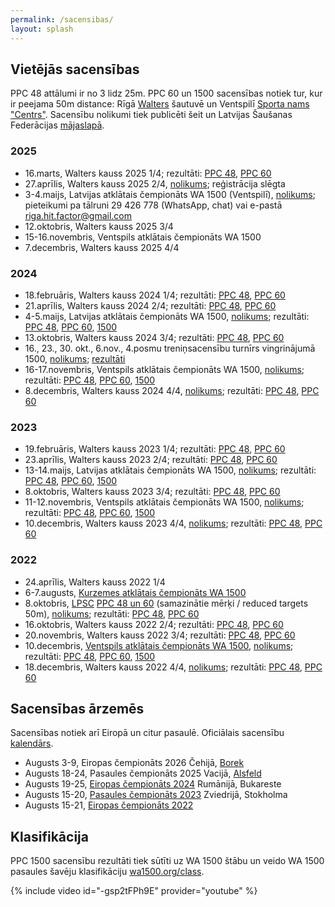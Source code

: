 ```yaml
---
permalink: /sacensibas/
layout: splash
---
```

## Vietējās sacensības

PPC 48 attālumi ir no 3 lidz 25m. PPC 60 un 1500 sacensības notiek tur, kur ir peejama 50m distance: Rīgā [Walters](http://shooting.lv) šautuvē un Ventspilī [Sporta nams "Centrs"](https://www.ocventspils.lv/kompleksi/sporta-nams-centrs).
Sacensību nolikumi tiek publicēti šeit un Latvijas Šaušanas Federācijas [mājaslapā](http://www.saufed.lv/).

### 2025

- 16.marts, Walters kauss 2025 1/4; rezultāti: [PPC 48](/assets/rezultati/walters-kauss-2025-1-ppc48.pdf), [PPC 60](/assets/rezultati/walters-kauss-2025-1-ppc60.pdf)
- 27.aprīlis, Walters kauss 2025 2/4, [nolikums](/assets/nolikumi/walters-kauss-2025.pdf); reģistrācija slēgta
- 3-4.maijs, Latvijas atklātais čempionāts WA 1500 (Ventspilī), [nolikums](/assets/nolikumi/latvijas-atklatais-cempionats-2025.pdf); pieteikumi pa tālruni 29 426 778 (WhatsApp, chat) vai e-pastā [riga.hit.factor@gmail.com](mailto:riga.hit.factor@gmail.com)
- 12.oktobris, Walters kauss 2025 3/4 <!-- pieteikumi pa tālruni 29 426 778 (WhatsApp, chat) vai 20 052 535 -->
- 15-16.novembris, Ventspils atklātais čempionāts WA 1500
- 7.decembris, Walters kauss 2025 4/4

### 2024

- 18.februāris, Walters kauss 2024 1/4; rezultāti: [PPC 48](/assets/rezultati/walters-kauss-2024-1-ppc48.pdf), [PPC 60](/assets/rezultati/walters-kauss-2024-1-ppc60.pdf)
- 21.aprīlis, Walters kauss 2024 2/4; rezultāti: [PPC 48](/assets/rezultati/walters-kauss-2024-2-ppc48.pdf), [PPC 60](/assets/rezultati/walters-kauss-2024-2-ppc60.pdf)
- 4-5.maijs, Latvijas atklātais čempionāts WA 1500, [nolikums](/assets/nolikumi/latvijas-atklatais-cempionats-2024.pdf); rezultāti: [PPC 48](/assets/rezultati/latvijas-atklatais-cempionats-2024-ppc48.pdf), [PPC 60](/assets/rezultati/latvijas-atklatais-cempionats-2024-ppc60.pdf), [1500](/assets/rezultati/latvijas-atklatais-cempionats-2024-1500.pdf)
- 13.oktobris, Walters kauss 2024 3/4; rezultāti: [PPC 48](/assets/rezultati/walters-kauss-2024-3-ppc48.pdf), [PPC 60](/assets/rezultati/walters-kauss-2024-3-ppc60.pdf)
- 16., 23., 30. okt., 6.nov., 4.posmu treniņsacensību turnīrs vingrinājumā 1500, [nolikums](/assets/nolikumi/walters-4-posmu-turnirs-2024.pdf); [rezultāti](/assets/rezultati/walters-treninsacensibas-1500-2024.pdf)
- 16-17.novembris, Ventspils atklātais čempionāts WA 1500, [nolikums](/assets/nolikumi/ventspils-atklatais-cempionats-2024.pdf); rezultāti: [PPC 48](/assets/rezultati/ventspils-atklatais-cempionats-2024-ppc48.pdf), [PPC 60](/assets/rezultati/ventspils-atklatais-cempionats-2024-ppc60.pdf), [1500](/assets/rezultati/ventspils-atklatais-cempionats-2024-1500.pdf)
- 8.decembris, Walters kauss 2024 4/4, [nolikums](/assets/nolikumi/walters-kauss-2024.pdf); rezultāti: [PPC 48](/assets/rezultati/walters-kauss-2024-4-ppc48.pdf), [PPC 60](/assets/rezultati/walters-kauss-2024-4-ppc60.pdf) <!--; pieteikumi pa tālruni 22158877-->

### 2023

- 19.februāris, Walters kauss 2023 1/4; rezultāti: [PPC 48](/assets/rezultati/walters-kauss-2023-1-ppc48.pdf), [PPC 60](/assets/rezultati/walters-kauss-2023-1-ppc60.pdf)
- 23.aprīlis, Walters kauss 2023 2/4; rezultāti: [PPC 48](/assets/rezultati/walters-kauss-2023-2-ppc48.pdf), [PPC 60](/assets/rezultati/walters-kauss-2023-2-ppc60.pdf)
- 13-14.maijs, Latvijas atklātais čempionāts WA 1500, [nolikums](/assets/nolikumi/latvijas-atklatais-cempionats-2023.pdf); rezultāti: [PPC 48](/assets/rezultati/latvijas-atklatais-cempionats-2023-ppc48.pdf), [PPC 60](/assets/rezultati/latvijas-atklatais-cempionats-2023-ppc60.pdf), [1500](/assets/rezultati/latvijas-atklatais-cempionats-2023-1500.pdf)
- 8.oktobris, Walters kauss 2023 3/4; rezultāti: [PPC 48](/assets/rezultati/walters-kauss-2023-3-ppc48.jpg), [PPC 60](/assets/rezultati/walters-kauss-2023-3-ppc60.jpg)
- 11-12.novembris, Ventspils atklātais čempionāts WA 1500, [nolikums](/assets/nolikumi/ventspils-atklatais-cempionats-2023.pdf); rezultāti: [PPC 48](/assets/rezultati/ventspils-atklatais-cempionats-2023-ppc48.pdf), [PPC 60](/assets/rezultati/ventspils-atklatais-cempionats-2023-ppc60.pdf), [1500](/assets/rezultati/ventspils-atklatais-cempionats-2023-1500.pdf)
- 10.decembris, Walters kauss 2023 4/4, [nolikums](/assets/nolikumi/walters-kauss-2023.pdf); rezultāti: [PPC 48](/assets/rezultati/walters-kauss-2023-4-ppc48.pdf), [PPC 60](/assets/rezultati/walters-kauss-2023-4-ppc60.pdf)

### 2022

- 24.aprīlis, Walters kauss 2022 1/4
- 6-7.augusts, [Kurzemes atklātais čempionāts WA 1500](https://www.facebook.com/events/1206843720062886/)
- 8.oktobris, [LPSC](https://lpsc.lv/lv/Sacensiibas) [PPC 48 un 60](https://www.facebook.com/events/630504918610483) (samazinātie mērķi / reduced targets 50m), [nolikums](/assets/nolikumi/lpsc-oktobris-2022.pdf); rezultāti: [PPC 48](/assets/rezultati/lpsc-oktobris-2022-ppc48.pdf), [PPC 60](/assets/rezultati/lpsc-oktobris-2022-ppc60.pdf)
- 16.oktobris, Walters kauss 2022 2/4; rezultāti: [PPC 48](/assets/rezultati/walters-kauss-2022-2-ppc48.jpg), [PPC 60](/assets/rezultati/walters-kauss-2022-2-ppc60.jpg)
- 20.novembris, Walters kauss 2022 3/4; rezultāti: [PPC 48](/assets/rezultati/walters-kauss-2022-3-ppc48.jpg), [PPC 60](/assets/rezultati/walters-kauss-2022-3-ppc60.jpg)
- 10.decembris, [Ventspils atklātais čempionāts WA 1500](https://www.facebook.com/events/836657437453752/), [nolikums](/assets/nolikumi/ventspils-atklatais-cempionats-2022.pdf); rezultāti: [PPC 48](/assets/rezultati/ventspils-atklatais-cempionats-2022-ppc48.pdf), [PPC 60](/assets/rezultati/ventspils-atklatais-cempionats-2022-ppc60.pdf), [1500](/assets/rezultati/ventspils-atklatais-cempionats-2022-1500.pdf)
- 18.decembris, Walters kauss 2022 4/4, [nolikums](/assets/nolikumi/walters-kauss-2022.pdf); rezultāti: [PPC 48](/assets/rezultati/walters-kauss-2022-4-ppc48.jpg), [PPC 60](/assets/rezultati/walters-kauss-2022-4-ppc60.jpg)
 <!--Janvāris 2023., [LPSC](https://lpsc.lv/lv/Sacensiibas) PPC 48 un 60 (samazinātie mērķi / reduced targets 50m)-->

## Sacensības ārzemēs

Sacensības notiek arī Eiropā un citur pasaulē. Oficiālais sacensību [kalendārs](https://wa1500.org/competitions.php).

- Augusts 3-9, Eiropas čempionāts 2026 Čehijā, [Borek](https://maps.app.goo.gl/Ndwet4N2bHVSMszz6)
- Augusts 18-24, Pasaules čempionāts 2025 Vacijā, [Alsfeld](https://maps.app.goo.gl/J36Bag3upoqv7LpH6)
- Augusts 19-25, [Eiropas čempionāts 2024](https://ppcromania.ro/#/Results) Rumānijā, Bukareste
- Augusts 15-20, [Pasaules čempionāts 2023](https://www.svenskappccupen.se/?page_id=179) Zviedrijā, Stokholma
- Augusts 15-21, [Eiropas čempionāts 2022](http://www.ppc1500.cz/result2022.htm)

## Klasifikācija

PPC 1500 sacensību rezultāti tiek sūtīti uz WA 1500 štābu un veido WA 1500 pasaules šavēju klasifikāciju [wa1500.org/class](https://wa1500.org/class.php).


{% include video id="-gsp2tFPh9E" provider="youtube" %}

